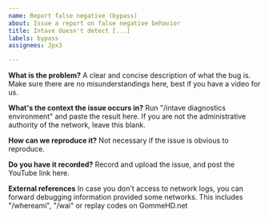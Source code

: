 ```yaml
---
name: Report false negative (bypass)
about: Issue a report on false negative behavior
title: Intave doesn't detect [...]
labels: bypass
assignees: Jpx3

---
```


**What is the problem?**
A clear and concise description of what the bug is.
Make sure there are no misunderstandings here, best if you have a video for us.

**What's the context the issue occurs in?**
Run "/intave diagnostics environment" and paste the result here.
If you are not the administrative authority of the network, leave this blank.

**How can we reproduce it?**
Not necessary if the issue is obvious to reproduce.

**Do you have it recorded?**
Record and upload the issue, and post the YouTube link here.

**External references**
In case you don't access to network logs, you can
forward debugging information provided some networks.
This includes "/whereami", "/wai" or replay codes on GommeHD.net